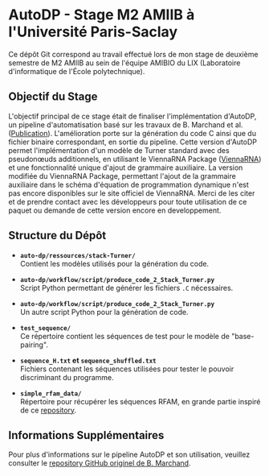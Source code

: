 # AutoDP - Stage M2 AMIIB à l'Université Paris-Saclay

Ce dépôt Git correspond au travail effectué lors de mon stage de deuxième semestre de M2 AMIIB au sein de l'équipe AMIBIO du LIX (Laboratoire d'informatique de l'École polytechnique).

## Objectif du Stage

L'objectif principal de ce stage était de finaliser l'implémentation d'AutoDP, un pipeline d'automatisation basé sur les travaux de B. Marchand et al. ([Publication](https://almob.biomedcentral.com/articles/10.1186/s13015-023-00229-z#Sec3)). L'amélioration porte sur la génération du code C ainsi que du fichier binaire correspondant, en sortie du pipeline. Cette version d'AutoDP permet l'implémentation d'un modèle de Turner standard avec des pseudonœuds additionnels, en utilisant le ViennaRNA Package ([ViennaRNA](https://www.tbi.univie.ac.at/RNA/)) et une fonctionnalité unique d'ajout de grammaire auxiliaire.
La version modifiée du ViennaRNA Package, permettant l'ajout de la grammaire auxiliaire dans le schéma d'équation de programmation dynamique n'est pas encore disponibles sur le site officiel de ViennaRNA. Merci de les citer et de prendre contact avec les développeurs pour toute utilisation de ce paquet ou demande de cette version encore en developpement.

## Structure du Dépôt

- **`auto-dp/ressources/stack-Turner/`**  
  Contient les modèles utilisés pour la génération du code.

- **`auto-dp/workflow/script/produce_code_2_Stack_Turner.py`**  
  Script Python permettant de générer les fichiers `.C` nécessaires.

- **`auto-dp/workflow/script/produce_code_2_Stack_Turner.py`**  
  Un autre script Python pour la génération de code.

- **`test_sequence/`**  
  Ce répertoire contient les séquences de test pour le modèle de "base-pairing".

- **`sequence_H.txt` et `sequence_shuffled.txt`**  
  Fichiers contenant les séquences utilisées pour tester le pouvoir discriminant du programme.

- **`simple_rfam_data/`**  
  Répertoire pour récupérer les séquences RFAM, en grande partie inspiré de ce [repository](https://github.com/bmarchand/simple_rfam_structure_extraction).

## Informations Supplémentaires

Pour plus d'informations sur le pipeline AutoDP et son utilisation, veuillez consulter le [repository GitHub originel de B. Marchand](https://github.com/bmarchand/auto-dp/tree/main).
